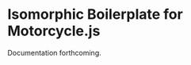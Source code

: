 Isomorphic Boilerplate for Motorcycle.js
========================================

Documentation forthcoming.
